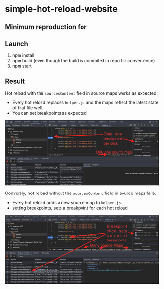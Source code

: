 # simple-hot-reload-website

## Minimum reproduction for


## Launch
1. npm install
2. npm build (even though the build is commited in repo for convenience)
3. npm start

## Result
Hot reload with the `sourcesContent` field in source maps works as expected:
* Every hot reload replaces `helper.js` and the maps reflect the latest state of that file well.
* You can set breakpoints as expected

![](/readme-assets/example-with-sources-content.png)

Conversly, hot reload without the `sourcesContent` field in source maps fails:
* Every hot reload adds a new source map to `helper.js`.
* setting breakpoints, sets a breakpoint for each hot reload

![](/readme-assets/example-no-sources-content.png)
